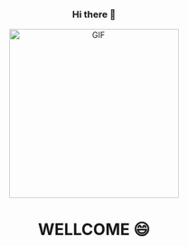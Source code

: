 <div align="center"> 
  
  ### Hi there 👋

<img align="center" alt="GIF" height="300px" src="https://www.piskelapp.com/static/resources/home/features/feature-open-source@2x.gif" />
<h1>WELLCOME 😄</h1>
<!--

<div align="center"> 
  
  ### Hi there 👋

<img align="center" alt="GIF" height="300px" src="https://www.piskelapp.com/static/resources/home/features/feature-open-source@2x.gif" />
<h1>WELLCOME 😄</h1>
<!--



## Minhas Estatísticas 

<img align="left" src="https://github-readme-stats.vercel.app/api/top-langs?username=pjmenezes" alt="pjmenezes"/> 

<img align="center" src="https://github-readme-stats.vercel.app/api?username=pjmenezes" alt="pjmenezes"/>

<img align="center" src="https://github-readme-streak-stats.herokuapp.com/?user=pjmenezes" alt="pjmenezes"/>


**pjmenezes/pjmenezes** is a ✨ _special_ ✨ repository because its `README.md` (this file) appears on your GitHub profile.

Here are some ideas to get you started:

- 🔭 I’m currently working on ...
- 🌱 I’m currently learning ...
- 👯 I’m looking to collaborate on ...
- 🤔 I’m looking for help with ...
- 💬 Ask me about ...
- 📫 How to reach me: ...
- 😄 Pronouns: ...
- ⚡ Fun fact: ...
-->
</div>




